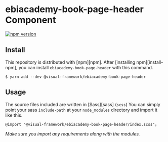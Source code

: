 # ebiacademy-book-page-header Component

[![npm version](https://badge.fury.io/js/%40visual-framework%2Febiacademy-book-page-header.svg)](https://badge.fury.io/js/%40visual-framework%2Febiacademy-book-page-header)

## Install

This repository is distributed with [npm][npm]. After [installing npm][install-npm], you can install `ebiacademy-book-page-header` with this command.

```
$ yarn add --dev @visual-framework/ebiacademy-book-page-header
```

## Usage

The source files included are written in [Sass][sass] (`scss`) You can simply point your sass `include-path` at your `node_modules` directory and import it like this.

```
@import "@visual-framework/ebiacademy-book-page-header/index.scss";
```

_Make sure you import any requirements along with the modules._
